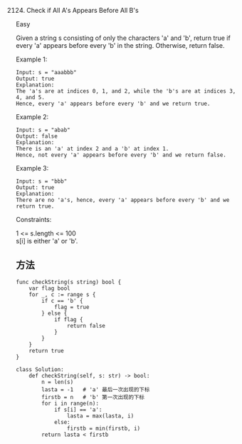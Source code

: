 2124. Check if All A's Appears Before All B's


Easy


Given a string s consisting of only the characters 'a' and 'b', return true if every 'a' appears before every 'b' in the string. Otherwise, return false.

 

Example 1:

```
Input: s = "aaabbb"
Output: true
Explanation:
The 'a's are at indices 0, 1, and 2, while the 'b's are at indices 3, 4, and 5.
Hence, every 'a' appears before every 'b' and we return true.
```

Example 2:

```
Input: s = "abab"
Output: false
Explanation:
There is an 'a' at index 2 and a 'b' at index 1.
Hence, not every 'a' appears before every 'b' and we return false.
```

Example 3:
```
Input: s = "bbb"
Output: true
Explanation:
There are no 'a's, hence, every 'a' appears before every 'b' and we return true.
```

Constraints:

1 <= s.length <= 100   
s[i] is either 'a' or 'b'.   


## 方法



```
func checkString(s string) bool {
    var flag bool
	for _, c := range s {
		if c == 'b' {
			flag = true
		} else {
			if flag {
				return false
			}
		}
	}
	return true
}
```


```
class Solution:
    def checkString(self, s: str) -> bool:
        n = len(s)
        lasta = -1   # 'a' 最后一次出现的下标
        firstb = n   # 'b' 第一次出现的下标
        for i in range(n):
            if s[i] == 'a':
                lasta = max(lasta, i)
            else:
                firstb = min(firstb, i)
        return lasta < firstb

```